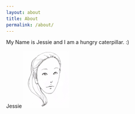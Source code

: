 ```yaml
---
layout: about
title: About
permalink: /about/
---
```


My Name is Jessie and I am a hungry caterpillar. :)


Jessie
![Jessie](/assets/img/jessi.png)



[jekyll-organization]: https://github.com/jekyll
